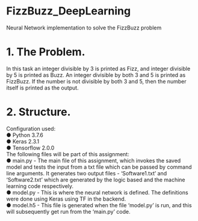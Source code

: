 # FizzBuzz_DeepLearning
Neural Network implementation to solve the FizzBuzz problem
# 1. The Problem.
In this task an integer divisible by 3 is printed as Fizz, and integer divisible by 5 is printed as
Buzz. An integer divisible by both 3 and 5 is printed as FizzBuzz. If the number is not divisible
by both 3 and 5, then the number itself is printed as the output.
# 2. Structure.
Configuration used:<br />
● Python 3.7.6<br />
● Keras 2.3.1<br />
● Tensorflow 2.0.0<br />
The following files will be part of this assignment:<br />
● main.py - The main file of this assignment, which invokes the saved model and tests the
input from a txt file which can be passed by command line arguments. It generates two
output files - ‘Software1.txt’ and ‘Software2.txt’ which are generated by the logic based
and the machine learning code respectively.<br />
● model.py - This is where the neural network is defined. The definitions were done using
Keras using TF in the backend.<br />
● model.h5 - This file is generated when the file ‘model.py’ is run, and this will
subsequently get run from the ‘main.py’ code.
